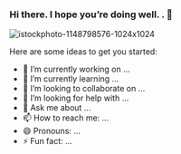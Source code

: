 ### Hi there. I hope you’re doing well. . 👋

<!--
**Elias-Lozano-7/Elias-Lozano-7** is a ✨ _special_ ✨ repository because its `README.md` (this file) appears on your GitHub profile.
-->
![istockphoto-1148798576-1024x1024](https://user-images.githubusercontent.com/69701124/94351622-f55aea00-0028-11eb-87fd-b94e59259d02.jpg)

Here are some ideas to get you started:

- 🔭 I’m currently working on ...
- 🌱 I’m currently learning ...
- 👯 I’m looking to collaborate on ...
- 🤔 I’m looking for help with ...
- 💬 Ask me about ...
- 📫 How to reach me: ...
- 😄 Pronouns: ...
- ⚡ Fun fact: ...

